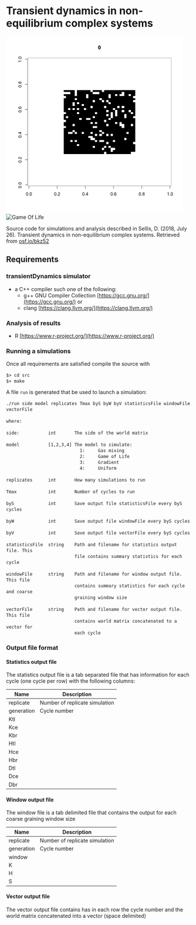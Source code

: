 # Transient dynamics in non-equilibrium complex systems

![Gas Mixing Model](ms/figs/GasMixingAnimation.gif)
![Game Of Life](ms/figs/GameOfLifeAnimation.gif)

Source code for simulations and analysis described in Sellis, D. (2018, July 26). Transient dynamics in non-equilibrium complex systems. Retrieved from [osf.io/bkz52](osf.io/bkz52)

## Requirements

### transientDynamics simulator
- a C++ compiler such one of the following:
  - g++ GNU Compiler Collection [https://gcc.gnu.org/](https://gcc.gnu.org/) or
  - clang [https://clang.llvm.org/](https://clang.llvm.org/)

### Analysis of results
- R [https://www.r-project.org/](https://www.r-project.org/)

### Running a simulations

Once all requirements are satisfied compile the source with

```
$> cd src
$> make
```

A file `run` is generated that be used to launch a simulation:

```
./run side model replicates Tmax byS byW byV statisticsFile windowFile vectorFile

where:

side:           int       The side of the world matrix

model           [1,2,3,4] The model to simulate:
                            1:     Gas mixing
                            2:     Game of Life
                            3:     Gradient
                            4:     Uniform

replicates      int       How many simulations to run

Tmax            int       Number of cycles to run

byS             int       Save output file statisticsFile every byS cycles

byW             int       Save output file windowFile every byS cycles

byV             int       Save output file vectorFile every byS cycles

statisticsFile  string    Path and filename for statistics output file. This
                          file contains summary statistics for each cycle

windowFile      string    Path and filename for window output file. This file
                          contains summary statistics for each cycle and coarse
                          graining window size

vectorFile      string    Path and filename for vector output file. This file
                          contains world matrix concatenated to a vector for
                          each cycle
```

### Output file format

#### Statistics output file

The statistics output file is a tab separated file that has information for each cycle (one cycle per row)
with the following columns:

|Name      | Description                    |
|----------|--------------------------------|
|replicate | Number of replicate simulation |
|generation| Cycle number                   |
|Ktl       |                                |
|Kce       |                                |
|Kbr       |                                |
|Htl       |                                |
|Hce       |                                |
|Hbr       |                                |
|Dtl       |                                |
|Dce       |                                |
|Dbr       |                                |

#### Window output file
The window file is a tab delimited file that contains the output for each coarse graining window size

|Name      | Description                    |
|----------|--------------------------------|
|replicate | Number of replicate simulation |
|generation| Cycle number                   |
|window    |                                |
|K         |                                |
|H         |                                |
|S         |                                |

#### Vector output file
The vector output file contains has in each row the cycle number and the world matrix concatenated into a vector (space delimited)
